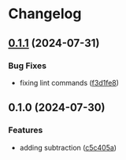 # Changelog

## [0.1.1](https://github.com/ksanchezq17/release-please-test/compare/v0.1.0...v0.1.1) (2024-07-31)


### Bug Fixes

* fixing lint commands ([f3d1fe8](https://github.com/ksanchezq17/release-please-test/commit/f3d1fe8ee15d6a324bbb4f801bb917502f622c4c))

## 0.1.0 (2024-07-30)


### Features

* adding subtraction ([c5c405a](https://github.com/ksanchezq17/release-please-test/commit/c5c405ab6cee40c977ab4a8a0fac6f24a72d7e77))
